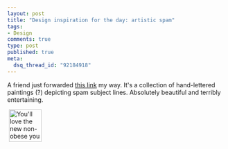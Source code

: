 ```yaml
--- 
layout: post
title: "Design inspiration for the day: artistic spam"
tags: 
- Design
comments: true
type: post
published: true
meta: 
  dsq_thread_id: "92184918"
---
```

A friend just forwarded <a href="http://www.flickr.com/photos/linzie/sets/72157602417089145/">this link</a> my way. It's a collection of hand-lettered paintings (?) depicting spam subject lines. Absolutely beautiful and terribly entertaining.

   <a href="http://www.flickr.com/photos/linzie/sets/72157602417089145/"><img width="75" src="http://farm3.static.flickr.com/2389/1553898807_6b44c69bd2_s.jpg" alt="You'll love the new non-obese you" height="75" style="width: 75px; height: 75px" title="You'll love the new non-obese you" /></a>
